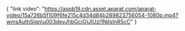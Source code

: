 {
  "link video": "https://aspb19.cdn.asset.aparat.com/aparat-video/15a726b5f109f6fe215c4d34d84b289823756054-1080p.mp4?wmsAuthSign\u003deyJhbGciOiJIUzI1NiIsInR5cC"
}

